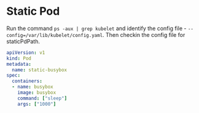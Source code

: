 # Static Pod

Run the command `ps -aux | grep kubelet` and identify the config file - `--config=/var/lib/kubelet/config.yaml`. Then checkin the config file for staticPdPath.

```yaml
apiVersion: v1
kind: Pod
metadata:
  name: static-busybox
spec:
  containers:
  - name: busybox
    image: busybox
    command: ["sleep"]
    args: ["1000"]
```
